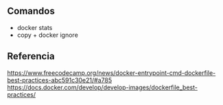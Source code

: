 ## Comandos

* docker stats
* copy + docker ignore


## Referencia

https://www.freecodecamp.org/news/docker-entrypoint-cmd-dockerfile-best-practices-abc591c30e21/#a785
https://docs.docker.com/develop/develop-images/dockerfile_best-practices/